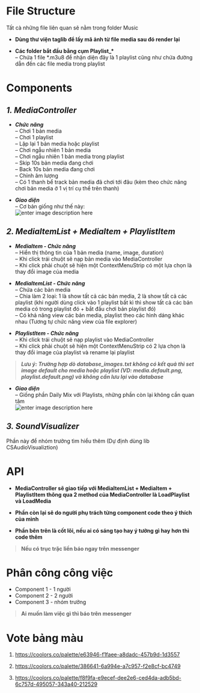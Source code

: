 <!DOCTYPE html>
<html>

<body class="stackedit">
  <div class="stackedit__html"><h1 id="file-structure"><strong>File Structure</strong></h1>
<p>Tất cà những file liên quan sẽ nằm trong folder Music</p>
<ul>
<li>
<p><strong>Dùng thư viện taglib để lấy mã ảnh từ file media sau đó render lại</strong></p>
</li>
<li>
<p><strong>Các folder bắt đầu bằng cụm Playlist_*</strong><br>
– Chứa 1 file *.m3u8 để nhận diện đây là 1 playlist cũng như chứa đường dẫn đến các file media trong playlist</p>
</li>
</ul>
<h1 id="components"><strong>Components</strong></h1>
<h2 id="mediacontroller"><em>1. MediaController</em></h2>
<ul>
<li>
<p><em><strong>Chức năng</strong></em><br>
– Chơi 1 bản media<br>
– Chơi 1 playlist<br>
– Lặp lại 1 bản media hoặc playlist<br>
– Chơi ngẫu nhiên 1 bản media<br>
– Chơi ngẫu nhiên 1 bản media trong playlist<br>
– Skip 10s bản media đang chơi<br>
– Back 10s bản media đang chơi<br>
– Chỉnh âm lượng<br>
– Có 1 thanh bể track bản media đã chơi tới đâu (kèm theo chức năng chơi bản media ở 1 vị trí cụ thể trên thanh)</p>
</li>
<li>
<p><em><strong>Giao diện</strong></em><br>
– Cơ bản giống như thế này:<br>
<img src="https://scontent.fsgn13-2.fna.fbcdn.net/v/t1.15752-9/305530780_1757712781272532_4466138376861634112_n.jpg?_nc_cat=106&amp;ccb=1-7&amp;_nc_sid=ae9488&amp;_nc_ohc=O3V30fuVBpQAX9Ihhsr&amp;_nc_ht=scontent.fsgn13-2.fna&amp;oh=03_AVJIdoZoSRbXOM-UykoZNK6oly7k1T1WzNlDpF12jnxncg&amp;oe=6345A4C4" alt="enter image description here"></p>
</li>
</ul>
<h2 id="mediaitemlist--mediaitem--playlistitem"><em><strong>2. MediaItemList + MediaItem + PlaylistItem</strong></em></h2>
<ul>
<li>
<p><em><strong>MediaItem - Chức năng</strong></em><br>
– Hiển thị thông tin của 1 bản media (name, image, duration)<br>
– Khi click trái chuột sẽ nạp bản media vào MediaController<br>
– Khi click phải chuột sẽ hiện một ContextMenuStrip có một lựa chọn là thay đổi image của media</p>
</li>
<li>
<p><em><strong>MediaItemList - Chức năng</strong></em><br>
– Chứa các bản media<br>
– Chia làm 2 loại: 1 là show tất cả các bản media, 2 là show tất cả các playlist (khi người dùng click vào 1 playlist bất kì thì show tất cả các bản media có trong playlist đó + bắt đầu chơi bản playlist đó)<br>
– Có khả năng view các bản media, playlist theo các hình dáng khác nhau (Tương tự chức năng view của file explorer)</p>
</li>
<li>
<p><em><strong>PlaylistItem - Chức năng</strong></em><br>
– Khi click trái chuột sẽ nạp playlist vào MediaController<br>
– Khi click phải chuột sẽ hiện một ContextMenuStrip có 2 lựa chọn là thay đổi image của playlist và rename lại playlist</p>
</li>
</ul>
<blockquote>
<p><em><strong>Lưu ý: Trường hợp dò database_images.txt không có kết quả thì set image default cho media hoặc playlist (VD: media.default.png, playlist.default.png) và không cần lưu lại vào database</strong></em></p>
</blockquote>
<ul>
<li><em><strong>Giao diện</strong></em><br>
– Giống phần Daily Mix với Playlists, những phần còn lại không cần quan tâm<br>
<img src="https://scontent.fhan4-1.fna.fbcdn.net/v/t1.15752-9/305957206_763206844892061_5038020268857184816_n.png?_nc_cat=105&amp;ccb=1-7&amp;_nc_sid=ae9488&amp;_nc_ohc=hPHIqLSWvbkAX9TbpDJ&amp;_nc_ht=scontent.fhan4-1.fna&amp;oh=03_AVIVOyAOcJNWpj41mA21dG8L9SrOlXVCtvdNwufs0k3kBw&amp;oe=63470227" alt="enter image description here"></li>
</ul>
<h2 id="soundvisualizer"><em><strong>3. SoundVisualizer</strong></em></h2>
<p>Phần này để nhóm trưởng tìm hiểu thêm (Dự định dùng lib CSAudioVisualiztion)</p>
<h1 id="api"><strong>API</strong></h1>
<ul>
<li>
<p><strong>MediaController sẽ giao tiếp với MediaItemList + MediaItem + PlaylistItem thông qua 2 method của MediaController là LoadPlaylist và LoadMedia</strong></p>
</li>
<li>
<p><strong>Phần còn lại sẽ do người phụ trách từng component code theo ý thích của mình</strong></p>
</li>
<li>
<p><strong>Phần bên trên là cốt lõi, nếu ai có sáng tạo hay ý tưởng gì hay hơn thì code thêm</strong></p>
</li>
</ul>
<blockquote>
<p><strong>Nếu có trục trặc liền báo ngay trên messenger</strong></p>
</blockquote>
<h1 id="phân-công-công-việc"><strong>Phân công công việc</strong></h1>
<ul>
<li>Component 1 - 1 người</li>
<li>Component 2 - 2 người</li>
<li>Component 3 - nhóm trưởng</li>
</ul>
<blockquote>
<p><strong>Ai muốn làm việc gì thì báo trên messenger</strong></p>
</blockquote>
<h1 id="vote-bảng-màu"><strong>Vote bảng màu</strong></h1>
<ol>
<li>
<p><a href="https://coolors.co/palette/e63946-f1faee-a8dadc-457b9d-1d3557">https://coolors.co/palette/e63946-f1faee-a8dadc-457b9d-1d3557</a></p>
</li>
<li>
<p><a href="https://coolors.co/palette/386641-6a994e-a7c957-f2e8cf-bc4749">https://coolors.co/palette/386641-6a994e-a7c957-f2e8cf-bc4749</a></p>
</li>
<li>
<p><a href="https://coolors.co/palette/f8f9fa-e9ecef-dee2e6-ced4da-adb5bd-6c757d-495057-343a40-212529">https://coolors.co/palette/f8f9fa-e9ecef-dee2e6-ced4da-adb5bd-6c757d-495057-343a40-212529</a></p>
</li>
</ol>
</div>
</body>

</html>
